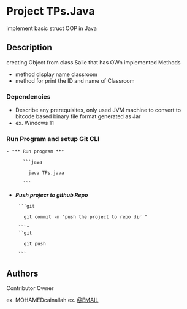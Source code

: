 # Project TPs.Java
implement basic struct OOP in Java 

## Description
creating Object from class Salle that has OWn implemented Methods 
   * method display name classroom
   * method for print the ID and name of Classroom


### Dependencies

* Describe any prerequisites, only used JVM machine to convert to bitcode based binary file format generated as Jar
* ex. Windows 11

### Run Program and setup Git CLI
    - *** Run program ***
          
          ```java
   
            java TPs.java

          ```
   - ***Push projecr to github Repo*** 
         
          
          ```git
   
            git commit -m "push the project to repo dir "

          ```"
          ``git
   
            git push

          ```




## Authors

Contributor Owner

ex. MOHAMEDcainallah
ex. [@EMAIL]("simocain2@gmail.com")



